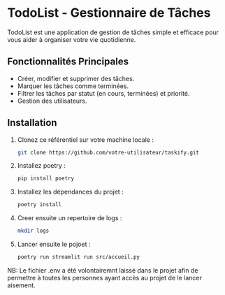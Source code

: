 # TodoList - Gestionnaire de Tâches

TodoList est une application de gestion de tâches simple et efficace pour vous aider à organiser votre vie quotidienne.

<!-- ![Aperçu de Taskify](link-to-image.png) -->

## Fonctionnalités Principales

- Créer, modifier et supprimer des tâches.
- Marquer les tâches comme terminées.
- Filtrer les tâches par statut (en cours, terminées) et priorité.
- Gestion des utilisateurs.

## Installation

1. Clonez ce référentiel sur votre machine locale :

   ```bash
   git clone https://github.com/votre-utilisateur/taskify.git

2. Installez poetry :

   ```bash
   pip install poetry

3. Installez les dépendances du projet :

   ```bash
   poetry install

4. Creer ensuite un repertoire de logs :

   ```bash
   mkdir logs

5. Lancer ensuite le pojoet :

   ```bash
   poetry run streamlit run src/accueil.py

NB: Le fichier .env a été volontairemnt laissé dans le projet afin de permettre à toutes les personnes ayant accès au projet de le lancer aisement.
